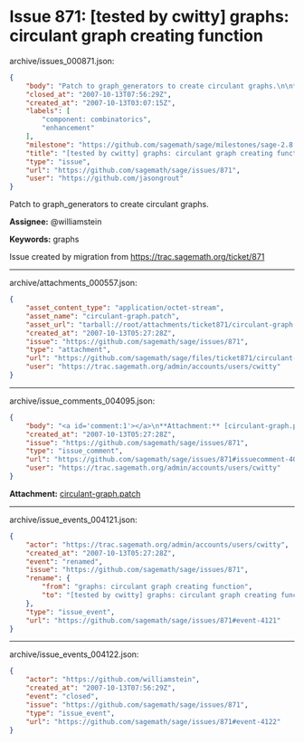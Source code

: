 # Issue 871: [tested by cwitty] graphs: circulant graph creating function

archive/issues_000871.json:
```json
{
    "body": "Patch to graph_generators to create circulant graphs.\n\n**Assignee:** @williamstein\n\n**Keywords:** graphs\n\nIssue created by migration from https://trac.sagemath.org/ticket/871\n\n",
    "closed_at": "2007-10-13T07:56:29Z",
    "created_at": "2007-10-13T03:07:15Z",
    "labels": [
        "component: combinatorics",
        "enhancement"
    ],
    "milestone": "https://github.com/sagemath/sage/milestones/sage-2.8.7",
    "title": "[tested by cwitty] graphs: circulant graph creating function",
    "type": "issue",
    "url": "https://github.com/sagemath/sage/issues/871",
    "user": "https://github.com/jasongrout"
}
```
Patch to graph_generators to create circulant graphs.

**Assignee:** @williamstein

**Keywords:** graphs

Issue created by migration from https://trac.sagemath.org/ticket/871





---

archive/attachments_000557.json:
```json
{
    "asset_content_type": "application/octet-stream",
    "asset_name": "circulant-graph.patch",
    "asset_url": "tarball://root/attachments/ticket871/circulant-graph.patch",
    "created_at": "2007-10-13T05:27:28Z",
    "issue": "https://github.com/sagemath/sage/issues/871",
    "type": "attachment",
    "url": "https://github.com/sagemath/sage/files/ticket871/circulant-graph.patch",
    "user": "https://trac.sagemath.org/admin/accounts/users/cwitty"
}
```



---

archive/issue_comments_004095.json:
```json
{
    "body": "<a id='comment:1'></a>\n**Attachment:** [circulant-graph.patch](https://github.com/sagemath/sage/files/ticket871/circulant-graph.patch)",
    "created_at": "2007-10-13T05:27:28Z",
    "issue": "https://github.com/sagemath/sage/issues/871",
    "type": "issue_comment",
    "url": "https://github.com/sagemath/sage/issues/871#issuecomment-4095",
    "user": "https://trac.sagemath.org/admin/accounts/users/cwitty"
}
```

<a id='comment:1'></a>
**Attachment:** [circulant-graph.patch](https://github.com/sagemath/sage/files/ticket871/circulant-graph.patch)



---

archive/issue_events_004121.json:
```json
{
    "actor": "https://trac.sagemath.org/admin/accounts/users/cwitty",
    "created_at": "2007-10-13T05:27:28Z",
    "event": "renamed",
    "issue": "https://github.com/sagemath/sage/issues/871",
    "rename": {
        "from": "graphs: circulant graph creating function",
        "to": "[tested by cwitty] graphs: circulant graph creating function"
    },
    "type": "issue_event",
    "url": "https://github.com/sagemath/sage/issues/871#event-4121"
}
```



---

archive/issue_events_004122.json:
```json
{
    "actor": "https://github.com/williamstein",
    "created_at": "2007-10-13T07:56:29Z",
    "event": "closed",
    "issue": "https://github.com/sagemath/sage/issues/871",
    "type": "issue_event",
    "url": "https://github.com/sagemath/sage/issues/871#event-4122"
}
```
